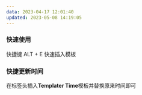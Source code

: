 ```yaml
---
data: 2023-04-17 12:01:40
updated: 2023-05-08 14:19:05
---
```


### 快速使用
快捷键 ALT + E 快速插入模板

### 快捷更新时间
在标签头插入**Templater Time**模板并替换原来时间即可